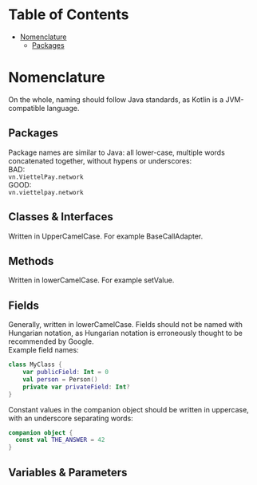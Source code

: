 # **Table of Contents**

* [Nomenclature](#nomenclature)
    * [Packages](#packages)

# **Nomenclature**
On the whole, naming should follow Java standards, as Kotlin is a JVM-compatible language.

## **Packages**
Package names are similar to Java: all lower-case, multiple words concatenated together, without hypens or underscores:<br/>
BAD:<br/>
`vn.ViettelPay.network`<br/>
GOOD:<br/>
`vn.viettelpay.network`<br/>

## **Classes & Interfaces**
Written in UpperCamelCase. For example BaseCallAdapter.

## **Methods**
Written in lowerCamelCase. For example setValue.

## **Fields**
Generally, written in lowerCamelCase. Fields should not be named with Hungarian notation, as Hungarian notation is erroneously thought to be recommended by Google.<br/>
Example field names:<br/>
```kotlin
class MyClass {
    var publicField: Int = 0
    val person = Person()
    private var privateField: Int?
}
```
Constant values in the companion object should be written in uppercase, with an underscore separating words:
```kotlin
companion object {
  const val THE_ANSWER = 42
}
```

## **Variables & Parameters**

